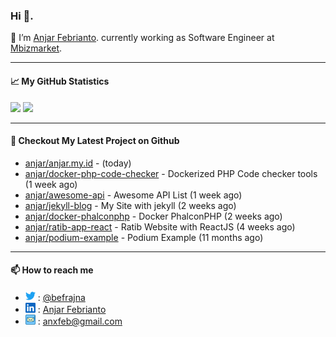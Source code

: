 ### Hi 👋.

 🔭 I’m [Anjar Febrianto](https://www.anjar.fun). currently working as Software Engineer at [Mbizmarket](https://www.mbizmarket.co.id). 

[]() 

---


#### 📈 My GitHub Statistics
<img src="https://github-readme-stats.vercel.app/api?username=anjar&show_icons=true&count_private=true&hide=contribs&cache_seconds=86400&theme=vision-friendly-dark&hide_title=true">

<img src="https://github-readme-stats.vercel.app/api/top-langs/?username=anjar&layout=compact&count=8&cache_seconds=86400&theme=vision-friendly-dark&hide=html,css">


---

#### 👷 Checkout My Latest Project on Github

- [anjar/anjar.my.id](https://github.com/anjar/anjar.my.id) -  (today)
- [anjar/docker-php-code-checker](https://github.com/anjar/docker-php-code-checker) - Dockerized PHP Code checker tools (1 week ago)
- [anjar/awesome-api](https://github.com/anjar/awesome-api) - Awesome API List (1 week ago)
- [anjar/jekyll-blog](https://github.com/anjar/jekyll-blog) - My Site with jekyll (2 weeks ago)
- [anjar/docker-phalconphp](https://github.com/anjar/docker-phalconphp) - Docker PhalconPHP (2 weeks ago)
- [anjar/ratib-app-react](https://github.com/anjar/ratib-app-react) - Ratib Website with ReactJS (4 weeks ago)
- [anjar/podium-example](https://github.com/anjar/podium-example) - Podium Example (11 months ago)


---
#### 📫 How to reach me
[](https://www.linkedin.com/in/anjar-febrianto/)

- <img  alt="Anjar Febrianto | Twitter"  width="16px"  src="https://raw.githubusercontent.com/anjar/anjar/master/assets/twitter.svg" /> : [@befrajna](https://twitter.com/befrajna)
- <img  alt="Anjar Febrianto | Linkedin"  width="16px" src="https://raw.githubusercontent.com/anjar/anjar/master/assets/linkedin.svg" /> : [Anjar Febrianto](https://www.linkedin.com/in/anjar-febrianto/)
- <img  alt="Anjar Febrianto | Email"  width="16px" src="https://raw.githubusercontent.com/anjar/anjar/master/assets/email-icon.svg" /> : [anxfeb@gmail.com](mailto://anxfeb@gmail.com)



